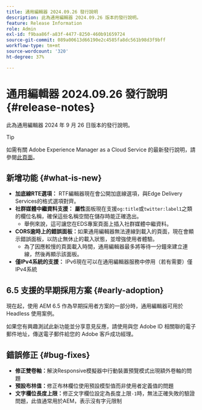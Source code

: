 ```yaml
---
title: 通用編輯器 2024.09.26 發行說明
description: 此為通用編輯器 2024.09.26 版本的發行說明。
feature: Release Information
role: Admin
exl-id: f9baa86f-a83f-4477-8250-460b91659724
source-git-commit: 089a00613d66190e2c4585fa8dc561b98d3f9bff
workflow-type: tm+mt
source-wordcount: '320'
ht-degree: 37%

---
```


# 通用編輯器 2024.09.26 發行說明 {#release-notes}

此為通用編輯器 2024 年 9 月 26 日版本的發行說明。

>[!TIP]
>
>如需有關 Adobe Experience Manager as a Cloud Service 的最新發行說明，請參閱[此頁面](/help/release-notes/release-notes-cloud/release-notes-current.md)。

## 新增功能 {#what-is-new}

* **加底線RTE選項：** RTF編輯器現在會公開加底線選項，與Edge Delivery Services的格式選項對齊。
* **社群媒體中繼資料支援：** **屬性**&#x200B;面板現在支援`og:title`或`twitter:label1`之類的欄位名稱，確保這些名稱空間在儲存時能正確逸出。
   * 舉例來說，這可讓您在EDS專案頁面上插入社群媒體中繼資料。
* **CORS逾時上的錯誤面板：**&#x200B;如果通用編輯器無法連線到載入的頁面，現在會顯示錯誤面板，以防止無休止的載入狀態，並增強使用者體驗。
   * 為了因應較慢的頁面載入時間，通用編輯器最多將等待一分鐘來建立連線，然後再顯示該面板。
* **僅IPv4系統的支援：** IPv6現在可以在通用編輯器服務中停用（若有需要）僅IPv4系統

## 6.5 支援的早期採用方案 {#early-adoption}

現在起，使用 AEM 6.5 作為早期採用者方案的一部分時，通用編輯器可用於 Headless 使用案例。

如果您有興趣測試此新功能並分享意見反應，請使用與您 Adobe ID 相關聯的電子郵件地址，傳送電子郵件給您的 Adobe 客戶成功經理。

## 錯誤修正 {#bug-fixes}

* **修正雙卷軸：**&#x200B;解決Responsive模擬器中行動裝置預覽模式出現額外卷軸的問題
* **預設布林值：**&#x200B;修正布林欄位使用預設模型值而非使用者定義值的問題
* **文字欄位長度上限：**&#x200B;修正文字欄位設定為長度上限`-1`時，無法正確失敗的驗證問題，此值通常用於AEM，表示沒有字元限制
